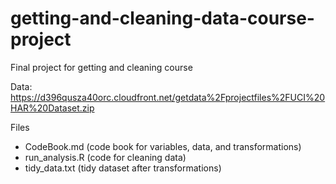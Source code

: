 # getting-and-cleaning-data-course-project
Final project for getting and cleaning course

Data: https://d396qusza40orc.cloudfront.net/getdata%2Fprojectfiles%2FUCI%20HAR%20Dataset.zip

Files
- CodeBook.md (code book for variables, data, and transformations)
- run_analysis.R (code for cleaning data)
- tidy_data.txt (tidy dataset after transformations)
